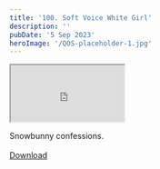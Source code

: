 ```yaml
---
title: '100. Soft Voice White Girl'
description: ''
pubDate: '5 Sep 2023'
heroImage: '/QOS-placeholder-1.jpg'
---
```

<iframe src="https://drive.google.com/file/d/1Vv20N8iOzQt0ieWb1fJSEj5G6g20zXR4/preview" width="200" height="100" allow="autoplay" allowfullscreen="allowfullscreen"></iframe>

Snowbunny confessions.
<br>
<br>
<a class="read_more" href="https://drive.google.com/file/d/1Vv20N8iOzQt0ieWb1fJSEj5G6g20zXR4/view?usp=sharing">Download</a>